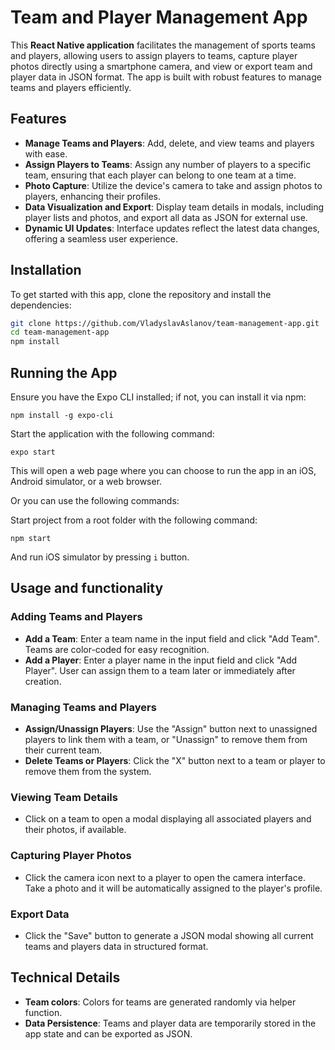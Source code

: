# Team and Player Management App

This **React Native application** facilitates the management of sports teams and players, allowing users to assign
players to teams, capture player photos directly using a smartphone camera, and view or export team and player data in
JSON format. The app is built with robust features to manage teams and players efficiently.

## Features

- **Manage Teams and Players**: Add, delete, and view teams and players with ease.
- **Assign Players to Teams**: Assign any number of players to a specific team, ensuring that each player can belong to
  one team at a time.
- **Photo Capture**: Utilize the device's camera to take and assign photos to players, enhancing their profiles.
- **Data Visualization and Export**: Display team details in modals, including player lists and photos, and export all
  data as JSON for external use.
- **Dynamic UI Updates**: Interface updates reflect the latest data changes, offering a seamless user experience.

## Installation

To get started with this app, clone the repository and install the dependencies:

```bash
git clone https://github.com/VladyslavAslanov/team-management-app.git
cd team-management-app
npm install
```

Running the App
---------------

Ensure you have the Expo CLI installed; if not, you can install it via npm:

`npm install -g expo-cli`

Start the application with the following command:

`expo start`

This will open a web page where you can choose to run the app in an iOS, Android simulator, or a web browser.

Or you can use the following commands:

Start project from a root folder with the following command:

`npm start`

And run iOS simulator by pressing `i` button.

Usage and functionality
-----

### Adding Teams and Players

- **Add a Team**: Enter a team name in the input field and click "Add Team". Teams are color-coded for easy recognition.
- **Add a Player**: Enter a player name in the input field and click "Add Player". User can assign them to a team later
  or
  immediately after creation.

### Managing Teams and Players

- **Assign/Unassign Players**: Use the "Assign" button next to unassigned players to link them with a team, or "Unassign" to remove them from their current team.
- **Delete Teams or Players**: Click the "X" button next to a team or player to remove them from the system.

### Viewing Team Details

- Click on a team to open a modal displaying all associated players and their photos, if available.

### Capturing Player Photos

- Click the camera icon next to a player to open the camera interface. Take a photo and it will be automatically
  assigned to the player's profile.

### Export Data

- Click the "Save" button to generate a JSON modal showing all current teams and players data in structured format.

Technical Details
-----------------

- **Team colors**: Colors for teams are generated randomly via helper function.
- **Data Persistence**: Teams and player data are temporarily stored in the app state and can be exported as JSON.
